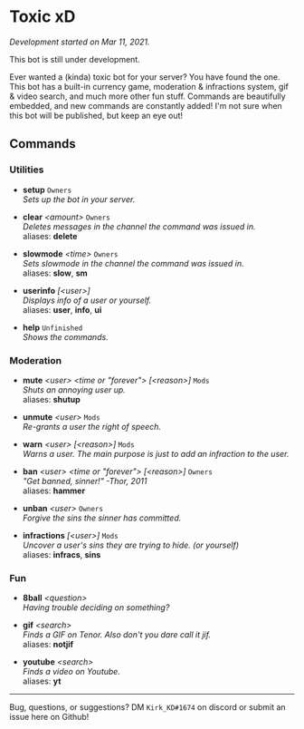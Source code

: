 # Toxic xD
*Development started on Mar 11, 2021.*

This bot is still under development.

Ever wanted a (kinda) toxic bot for your server? You have found the one.
This bot has a built-in currency game, moderation & infractions system, gif & video search, and much more other fun stuff.
Commands are beautifully embedded, and new commands are constantly added!
I'm not sure when this bot will be published, but keep an eye out!

## Commands
### Utilities
- **setup** `Owners`  
*Sets up the bot in your server.*

- **clear** *\<amount\>* `Owners`  
*Deletes messages in the channel the command was issued in.*  
aliases: **delete**

- **slowmode** *\<time\>* `Owners`  
*Sets slowmode in the channel the command was issued in.*  
aliases: **slow**, **sm**

- **userinfo** *\[\<user\>\]*  
*Displays info of a user or yourself.*  
aliases: **user**, **info**, **ui**

- **help** `Unfinished`  
*Shows the commands.*

### Moderation
- **mute** *\<user\> \<time or "forever"\> \[\<reason\>\]* `Mods`  
*Shuts an annoying user up.*  
aliases: **shutup**

- **unmute** *\<user\>* `Mods`  
*Re-grants a user the right of speech.*

- **warn** *\<user\> \[\<reason\>\]* `Mods`  
*Warns a user. The main purpose is just to add an infraction to the user.*

- **ban** *\<user\> \<time or "forever"\> \[\<reason\>\]* `Owners`  
*"Get banned, sinner!" -Thor, 2011*  
aliases: **hammer**

- **unban** *\<user\>* `Owners`  
*Forgive the sins the sinner has committed.*

- **infractions** *\[\<user\>\]* `Mods`  
*Uncover a user's sins they are trying to hide. (or yourself)*  
aliases: **infracs**, **sins**

### Fun 
- **8ball** *\<question\>*  
*Having trouble deciding on something?*

- **gif** *\<search\>*  
*Finds a GIF on Tenor. Also don't you dare call it jif.*  
aliases: **notjif**

- **youtube** *\<search\>*  
*Finds a video on Youtube.*  
aliases: **yt**

---
Bug, questions, or suggestions? DM `Kirk_KD#1674` on discord or submit an issue here on Github!
